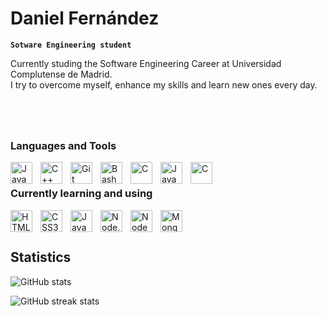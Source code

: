 <!-- # Hi there 👋, my name is Daniel -->
# Daniel Fernández

**`Sotware Engineering student`**

Currently studing the Software Engineering Career at Universidad Complutense de Madrid.
<br>
I try to overcome myself, enhance my skills and learn new ones every day.

#

<br>

### Languages and Tools
<img align="left" alt="Java" width="35px" style="padding-right:10px" src="https://cdn.jsdelivr.net/gh/devicons/devicon/icons/java/java-original.svg" />
<img align="left" alt="C++" width="35px" style="padding-right:10px" src="https://cdn.jsdelivr.net/gh/devicons/devicon/icons/cplusplus/cplusplus-original.svg" />
<!-- <img align="left" alt="C" width="35px" style="padding-right:10px" src="https://cdn.jsdelivr.net/gh/devicons/devicon/icons/c/c-original.svg" /> -->
<!-- <img align="left" alt="Python" width="35px" style="padding-right:10px" src="https://cdn.jsdelivr.net/gh/devicons/devicon/icons/python/python-original.svg" /> -->
<img align="left" alt="Git" width="35px" style="padding-right:10px" src="https://cdn.jsdelivr.net/gh/devicons/devicon/icons/git/git-original.svg" />
<img align="left" alt="Bash" width="35px" style="padding-right:10px" src="https://cdn.jsdelivr.net/gh/devicons/devicon/icons/bash/bash-original.svg" />
<img align="left" alt="C" width="35px" style="padding-right:10px" src="https://cdn.jsdelivr.net/gh/devicons/devicon@latest/icons/eclipse/eclipse-original.svg" />
<img align="left" alt="Java" width="35px" style="padding-right:10px" src="https://cdn.jsdelivr.net/gh/devicons/devicon@latest/icons/vscode/vscode-original.svg" />
<img align="left" alt="C" width="35px" style="padding-right:10px" src="https://cdn.jsdelivr.net/gh/devicons/devicon@latest/icons/visualstudio/visualstudio-original.svg" />

<br>

### Currently learning and using
<img align="left" alt="HTML5" width="35px" style="padding-right:10px" src="https://cdn.jsdelivr.net/gh/devicons/devicon/icons/html5/html5-original.svg" />
<img align="left" alt="CSS3" width="35px" style="padding-right:10px" src="https://cdn.jsdelivr.net/gh/devicons/devicon/icons/css3/css3-original.svg" />
<img align="left" alt="JavaScript" width="35px" style="padding-right:10px" src="https://cdn.jsdelivr.net/gh/devicons/devicon/icons/javascript/javascript-original.svg" />
<img align="left" alt="Node.js" width="35px" style="padding-right:10px" src="https://cdn.jsdelivr.net/gh/devicons/devicon@latest/icons/nodejs/nodejs-original-wordmark.svg" />
<img align="left" alt="Node Package Manager" width="35px" style="padding-right:10px" src="https://cdn.jsdelivr.net/gh/devicons/devicon@latest/icons/npm/npm-original-wordmark.svg" />
<img align="left" alt="MongoDB" width="35px" style="padding-right:10px" src="https://cdn.jsdelivr.net/gh/devicons/devicon@latest/icons/mongodb/mongodb-original.svg"" />
          
          



<br>

<!-- ## Skills
+ Programming
    + Java
    + C++
    + C
    + Assembly
    + Python


### Java
+ [Plants VS Zombies](https://github.com/danielfdez17/TPI)
+ [Physics Simulator](https://github.com/danielfdez17/TPII)
+ [Saborearte](https://github.com/danielfdez17/PAD) Mobile App


### C++
+ [FP2](https://github.com/danielfdez17/FP2) - Programming fundamentals 2
+ [FAL](https://github.com/danielfdez17/FAL) - Algorithm fundamentals
+ [ED](https://github.com/danielfdez17/ED) - Data structures
+ [TAIS](https://github.com/danielfdez17/TAIS) - Algorithmic techniques in Software Engineering
+ [PCOM](https://github.com/danielfdez17/) - Competitive programming
+ [Acepta el reto](https://github.com/danielfdez17/Acepta-el-reto) - Web: https://aceptaelreto.com
+ [UVA Online Judge](https://github.com/danielfdez17/UVA)
+ [LeetCode](https://github.com/danielfdez17/LeetCode)

### C
+ [SO](https://github.com/danielfdez17/SO) - Operating systems

### Assembly
+ [FC2](https://github.com/danielfdez17/FC2) - Computers fundamentals 2

### Python
+ [Python projects](https://github.com/danielfdez17/python-projects) -->

<br>

## Statistics

<!-- <!-- [<img src='https://cdn.jsdelivr.net/npm/simple-icons@3.0.1/icons/github.svg' alt='github' height='40'>](https://github.com/danielfdez17) -->


<!-- [![Top Langs](https://github-readme-stats.vercel.app/api/top-langs/?username=danielfdez17)](https://github.com/anuraghazra/github-readme-stats) -->

![GitHub stats](https://github-readme-stats.vercel.app/api?username=danielfdez17&show_icons=true&theme=dark)  

<!-- ![GitHub metrics](https://metrics.lecoq.io/danielfdez17)   -->

![GitHub streak stats](https://streak-stats.demolab.com/?user=danielfdez17&theme=dark)

<!--
**danielfdez17/danielfdez17** is a ✨ _special_ ✨ repository because its `README.md` (this file) appears on your GitHub profile.

Here are some ideas to get you started:

- 🔭 I’m currently working on ...
- 🌱 I’m currently learning ...
- 👯 I’m looking to collaborate on ...
- 🤔 I’m looking for help with ...
- 💬 Ask me about ...
- 📫 How to reach me: ...
- 😄 Pronouns: ...
- ⚡ Fun fact: ...
-->
